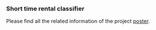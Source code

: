 ### Short time rental classifier

Please find all the related information of the project [poster](https://github.com/mariabg/rentalClassifier/blob/master/poster.pdf).
